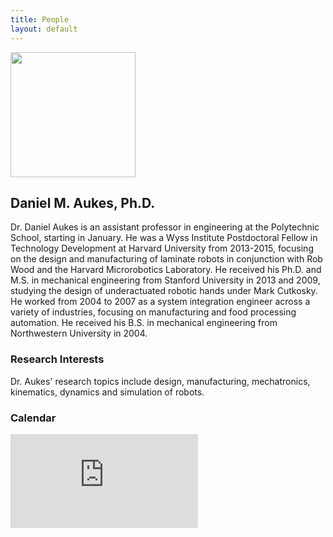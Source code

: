 ```yaml
---
title: People
layout: default
---
```


<div class="row">
  <div class="col-md-3">
    <img class="img-fluid" src="{{site.baseurl}}/assets/images/headshot-small.jpg" height="200px">
  </div>

<h2> Daniel M. Aukes, Ph.D.</h2>
<p>
Dr. Daniel Aukes is an assistant professor in engineering at the Polytechnic School, starting in January.  He was a Wyss Institute Postdoctoral Fellow in Technology Development at Harvard University from 2013-2015, focusing on the design and manufacturing of laminate robots in conjunction with Rob Wood and the Harvard Microrobotics Laboratory.  He received his Ph.D. and M.S. in mechanical engineering from Stanford University in 2013 and 2009, studying the design of underactuated robotic hands under Mark Cutkosky.  He worked from 2004 to 2007 as a system integration engineer across a variety of industries, focusing on manufacturing and food processing automation.  He received his B.S. in mechanical engineering from Northwestern University in 2004.    
</p>
</div>
<div class="row">
<h3> Research Interests</h3>
<p>
Dr. Aukes' research topics include design, manufacturing, mechatronics, kinematics, dynamics and simulation of robots.
</p>
<h3> Calendar</h3>
<div class="embed-responsive embed-responsive-16by9">
<iframe src="https://calendar.google.com/calendar/embed?mode=WEEK&amp;height=600&amp;wkst=1&amp;bgcolor=%23FFFFFF&amp;src=danaukes%40gmail.com&amp;color=%238C500B&amp;src=8i13i5fvf4elhdvgu9t09cjbg0%40group.calendar.google.com&amp;color=%23711616&amp;src=tjjatp1ble5h397ceccrgamcb4%40group.calendar.google.com&amp;color=%235F6B02&amp;ctz=America%2FPhoenix" style="border-width:0" frameborder="0" scrolling="no"></iframe>
</div>
</div>
